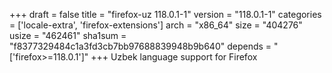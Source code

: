+++
draft = false
title = "firefox-uz 118.0.1-1"
version = "118.0.1-1"
categories = ['locale-extra', 'firefox-extensions']
arch = "x86_64"
size = "404276"
usize = "462461"
sha1sum = "f8377329484c1a3fd3cb7bb97688839948b9b640"
depends = "['firefox>=118.0.1']"
+++
Uzbek language support for Firefox